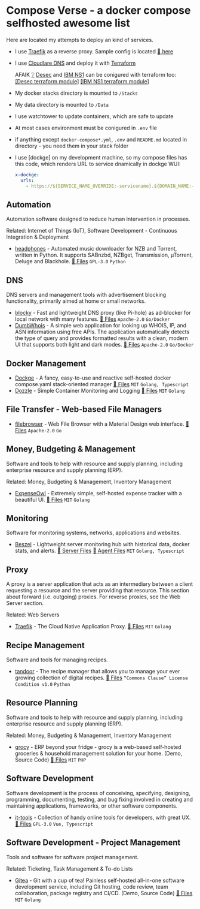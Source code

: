 # Compose Verse - a docker compose selfhosted awesome list

Here are located my attempts to deploy an kind of services.

- I use [Traefik](https://doc.traefik.io/traefik/) as a reverse proxy. Sample config is located [🔗 here](traefik/docker-compose.yml)
- I use [Cloudlare DNS](https://www.cloudflare.com/) and deploy it with [Terraform](https://www.terraform.io/)

  AFAIK [❔](https://www.wordnik.com/words/afaik) [Desec](https://desec.io/) and [IBM NS1](https://www.ibm.com/products/ns1-connect) can be conigured with terraform too: [\[Desec terraform module\]](https://registry.terraform.io/providers/Valodim/desec/latest/docs) [\[IBM NS1 terraform module\]](https://registry.terraform.io/providers/Valodim/desec/latest/docs)
- My docker stacks directory is mounted to `/Stacks`
- My data directory is mounted to `/Data`
- I use watchtower to update containers, which are safe to update
- At most cases environment must be conigured in `.env` file
- if anything except `docker-compose*.yml`, `.env` and `README.md` located in directory - you need them in your stack folder
- I use [dockge] on my development machine, so my compose files has this code, which renders URL to service dnamically in dockge WUI:

  ```yaml
  x-dockge:
    urls:
      - https://${SERVICE_NAME_OVERRIDE:-servicename}.${DOMAIN_NAME:-local}
  ```

## Automation

Automation software designed to reduce human intervention in processes.

Related: Internet of Things (IoT), Software Development - Continuous Integration & Deployment

- [headphones](https://github.com/rembo10/headphones) - Automated music downloader for NZB and Torrent, written in Python. It supports SABnzbd, NZBget, Transmission, µTorrent, Deluge and Blackhole.
  [🔗 Files](headphones/docker-compose.yml)
  `GPL-3.0`
  `Python`

## DNS

DNS servers and management tools with advertisement blocking functionality, primarily aimed at home or small networks.

- [blocky](https://github.com/0xERR0R/blocky) - Fast and lightweight DNS proxy (like Pi-hole) as ad-blocker for local network with many features.
  [🔗 Files](blocky/docker-compose.yml)
  `Apache-2.0`
  `Go/Docker`
- [DumbWhois](https://github.com/DumbWareio/DumbWhoIs) - A simple web application for looking up WHOIS, IP, and ASN information using free APIs. The application automatically detects the type of query and provides formatted results with a clean, modern UI that supports both light and dark modes.
  [🔗 Files](dumbwhois/docker-compose.yml)
  `Apache-2.0`
  `Go/Docker`

## Docker Management

- [Dockge](https://github.com/louislam/dockge) - A fancy, easy-to-use and reactive self-hosted docker compose.yaml stack-oriented manager
  [🔗 Files](dockge/docker-compose.yml)
  `MIT`
  `Golang, Typescript`
- [Dozzle](https://dozzle.dev/) - Simple Container Monitoring and Logging
  [🔗 Files](dozzle/docker-compose.yml)
  `MIT`
  `Golang`

## File Transfer - Web-based File Managers

- [filebrowser](https://github.com/filebrowser/filebrowser) - Web File Browser with a Material Design web interface.
  [🔗 Files](filebrowser/docker-compose.yml)
  `Apache-2.0`
  `Go`

## Money, Budgeting & Management

Software and tools to help with resource and supply planning, including enterprise resource and supply planning (ERP).

Related: Money, Budgeting & Management, Inventory Management

- [ExpenseOwl](https://github.com/Tanq16/ExpenseOwl) - Extremely simple, self-hosted expense tracker with a beautiful UI.
  [🔗 Files](ExpenseOwl/docker-compose.yml)
  `MIT`
  `Golang`

## Monitoring

Software for monitoring systems, networks, applications and websites.

- [Beszel](https://github.com/henrygd/beszel) - Lightweight server monitoring hub with historical data, docker stats, and alerts.
  [🔗 Server Files](beszel-server/docker-compose.yml)
  [🔗 Agent Files](beszel-agent/docker-compose.yml)
  `MIT`
  `Golang, Typescript`

## Proxy

A proxy is a server application that acts as an intermediary between a client requesting a resource and the server providing that resource. This section about forward (i.e. outgoing) proxies. For reverse proxies, see the Web Server section.

Related: Web Servers

- [Traefik](https://github.com/traefik/traefik) - The Cloud Native Application Proxy.
  [🔗 Files](traefik/docker-compose.yml)
  `MIT`
  `Golang`

## Recipe Management

Software and tools for managing recipes.

- [tandoor](https://tandoor.dev/) - The recipe manager that allows you to manage your ever growing collection of digital recipes.
  [🔗 Files](tandoor/docker-compose.yml)
  `“Commons Clause” License Condition v1.0`
  `Python`

## Resource Planning

Software and tools to help with resource and supply planning, including enterprise resource and supply planning (ERP).

Related: Money, Budgeting & Management, Inventory Management

- [grocy](https://grocy.info/) - ERP beyond your fridge - grocy is a web-based self-hosted groceries & household management solution for your home. (Demo, Source Code)
  [🔗 Files](grocy/docker-compose.yml)
  `MIT`
  `PHP`

## Software Development


Software development is the process of conceiving, specifying, designing, programming, documenting, testing, and bug fixing involved in creating and maintaining applications, frameworks, or other software components.

- [it-tools](https://github.com/CorentinTh/it-tools) - Collection of handy online tools for developers, with great UX.
  [🔗 Files](it-tools/docker-compose.yml)
  `GPL-3.0`
  `Vue, Typescript`

## Software Development - Project Management

Tools and software for software project management.

Related: Ticketing, Task Management & To-do Lists

- [Gitea](https://about.gitea.com/) - Git with a cup of tea! Painless self-hosted all-in-one software development service, including Git hosting, code review, team collaboration, package registry and CI/CD. (Demo, Source Code)
  [🔗 Files](gitea/docker-compose.yml)
  `MIT`
  `Golang`
